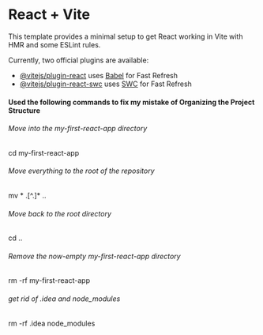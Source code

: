 # React + Vite

This template provides a minimal setup to get React working in Vite with HMR and some ESLint rules.

Currently, two official plugins are available:

- [@vitejs/plugin-react](https://github.com/vitejs/vite-plugin-react/blob/main/packages/plugin-react/README.md) uses [Babel](https://babeljs.io/) for Fast Refresh
- [@vitejs/plugin-react-swc](https://github.com/vitejs/vite-plugin-react-swc) uses [SWC](https://swc.rs/) for Fast Refresh


#### Used the following commands to fix my mistake of Organizing the Project Structure

###### Move into the my-first-react-app directory
cd my-first-react-app

###### Move everything to the root of the repository
mv * .[^.]* .. 

###### Move back to the root directory
cd ..

###### Remove the now-empty my-first-react-app directory
rm -rf my-first-react-app

###### get rid of .idea and node_modules
rm -rf .idea node_modules

